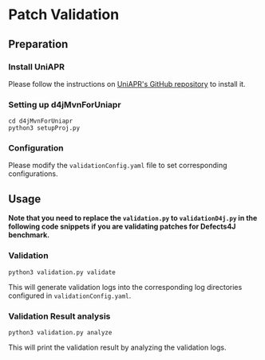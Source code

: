 # Patch Validation

## Preparation

### Install UniAPR

Please follow the instructions on [UniAPR's GitHub repository](https://github.com/ise-uiuc/uniapr) to install it. 

### Setting up d4jMvnForUniapr

```shell
cd d4jMvnForUniapr
python3 setupProj.py
```

### Configuration

Please modify the `validationConfig.yaml` file to set corresponding configurations.

## Usage

**Note that you need to replace the `validation.py` to `validationD4j.py` in the following code snippets if you are validating patches for Defects4J benchmark.**

### Validation

```shell
python3 validation.py validate
```
This will generate validation logs into the corresponding log directories configured in `validationConfig.yaml`.

### Validation Result analysis

```shell
python3 validation.py analyze
```
This will print the validation result by analyzing the validation logs.